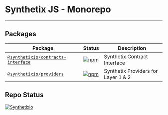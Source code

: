 # Synthetix JS - Monorepo

---

## Packages

| Package                                                             | Status                                                                                                        | Description                         |
| ------------------------------------------------------------------- | ------------------------------------------------------------------------------------------------------------- | ----------------------------------- |
| [`@synthetixio/contracts-interface`](/packages/contracts-interface) | [![npm](https://img.shields.io/npm/v/@eth-optimism/ovm.svg)](https://www.npmjs.com/package/@eth-optimism/ovm) | Synthetix Contract Interface        |
| [`@synthetixio/providers`](/packages/providers)                     | [![npm](https://img.shields.io/npm/v/@eth-optimism/ovm.svg)](https://www.npmjs.com/package/@eth-optimism/ovm) | Synthetix Providers for Layer 1 & 2 |

## Repo Status

[![Synthetixio](https://circleci.com/gh/Synthetixio/js-monorepo.svg?style=svg)](https://github.com/Synthetixio/js-monorepo)

